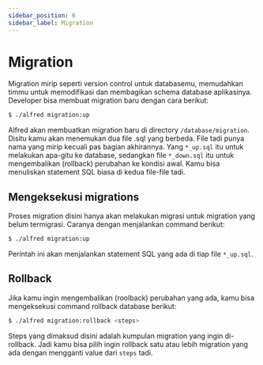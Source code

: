 ```yaml
---
sidebar_position: 6
sidebar_label: Migration
---
```

# Migration
Migration mirip seperti version control untuk databasemu, memudahkan timmu untuk memodifikasi dan membagikan schema database aplikasinya.
Developer bisa membuat migration baru dengan cara berikut:
```bash
$ ./alfred migration:up
```
Alfred akan membuatkan migration baru di directory `/database/migration`.
Disitu kamu akan menemukan dua file .sql yang berbeda. File tadi punya nama yang mirip kecuali pas bagian akhirannya.
Yang `*_up.sql` itu untuk melakukan apa-gitu ke database, sedangkan file `*_down.sql` itu untuk
mengembalikan (rollback) perubahan ke kondisi awal. Kamu bisa menuliskan statement SQL biasa di kedua file-file tadi.

## Mengeksekusi migrations
Proses migration disini hanya akan melakukan migrasi untuk migration yang belum termigrasi. Caranya dengan menjalankan command berikut:
```bash
$ ./alfred migration:up
```
Perintah ini akan menjalankan statement SQL yang ada di tiap file `*_up.sql`.

## Rollback
Jika kamu ingin mengembalikan (roolback) perubahan yang ada, kamu bisa mengeksekusi command rollback database
berikut:
```bash
$ ./alfred migration:rollback <steps>
```
Steps yang dimaksud disini adalah kumpulan migration yang ingin di-rollback. Jadi kamu bisa pilih ingin rollback satu atau lebih migration yang ada dengan mengganti value dari `steps` tadi.

